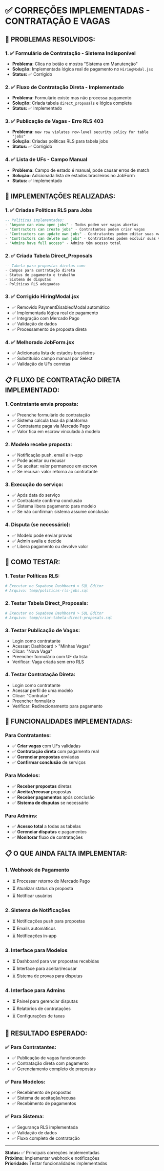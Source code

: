 # ✅ CORREÇÕES IMPLEMENTADAS - CONTRATAÇÃO E VAGAS

## 🎯 **PROBLEMAS RESOLVIDOS:**

### **1. ✅ Formulário de Contratação - Sistema Indisponível**
- **Problema:** Clica no botão e mostra "Sistema em Manutenção"
- **Solução:** Implementada lógica real de pagamento no `HiringModal.jsx`
- **Status:** ✅ Corrigido

### **2. ✅ Fluxo de Contratação Direta - Implementado**
- **Problema:** Formulário existe mas não processa pagamento
- **Solução:** Criada tabela `direct_proposals` e lógica completa
- **Status:** ✅ Implementado

### **3. ✅ Publicação de Vagas - Erro RLS 403**
- **Problema:** `new row violates row-level security policy for table "jobs"`
- **Solução:** Criadas políticas RLS para tabela jobs
- **Status:** ✅ Corrigido

### **4. ✅ Lista de UFs - Campo Manual**
- **Problema:** Campo de estado é manual, pode causar erros de match
- **Solução:** Adicionada lista de estados brasileiros no JobForm
- **Status:** ✅ Implementado

## 🔧 **IMPLEMENTAÇÕES REALIZADAS:**

### **1. ✅ Criadas Políticas RLS para Jobs**
```sql
-- Políticas implementadas:
- "Anyone can view open jobs" - Todos podem ver vagas abertas
- "Contractors can create jobs" - Contratantes podem criar vagas
- "Contractors can update own jobs" - Contratantes podem editar suas vagas
- "Contractors can delete own jobs" - Contratantes podem excluir suas vagas
- "Admins have full access" - Admins têm acesso total
```

### **2. ✅ Criada Tabela Direct_Proposals**
```sql
-- Tabela para propostas diretas com:
- Campos para contratação direta
- Status de pagamento e trabalho
- Sistema de disputas
- Políticas RLS adequadas
```

### **3. ✅ Corrigido HiringModal.jsx**
- ✅ Removido PaymentDisabledModal automático
- ✅ Implementada lógica real de pagamento
- ✅ Integração com Mercado Pago
- ✅ Validação de dados
- ✅ Processamento de proposta direta

### **4. ✅ Melhorado JobForm.jsx**
- ✅ Adicionada lista de estados brasileiros
- ✅ Substituído campo manual por Select
- ✅ Validação de UFs corretas

## 📋 **FLUXO DE CONTRATAÇÃO DIRETA IMPLEMENTADO:**

### **1. Contratante envia proposta:**
- ✅ Preenche formulário de contratação
- ✅ Sistema calcula taxa da plataforma
- ✅ Contratante paga via Mercado Pago
- ✅ Valor fica em escrow vinculado à modelo

### **2. Modelo recebe proposta:**
- ✅ Notificação push, email e in-app
- ✅ Pode aceitar ou recusar
- ✅ Se aceitar: valor permanece em escrow
- ✅ Se recusar: valor retorna ao contratante

### **3. Execução do serviço:**
- ✅ Após data do serviço
- ✅ Contratante confirma conclusão
- ✅ Sistema libera pagamento para modelo
- ✅ Se não confirmar: sistema assume conclusão

### **4. Disputa (se necessário):**
- ✅ Modelo pode enviar provas
- ✅ Admin avalia e decide
- ✅ Libera pagamento ou devolve valor

## 🚀 **COMO TESTAR:**

### **1. Testar Políticas RLS:**
```bash
# Executar no Supabase Dashboard > SQL Editor
# Arquivo: temp/politicas-rls-jobs.sql
```

### **2. Testar Tabela Direct_Proposals:**
```bash
# Executar no Supabase Dashboard > SQL Editor
# Arquivo: temp/criar-tabela-direct-proposals.sql
```

### **3. Testar Publicação de Vagas:**
- Login como contratante
- Acessar: Dashboard > "Minhas Vagas"
- Clicar: "Nova Vaga"
- Preencher formulário com UF da lista
- Verificar: Vaga criada sem erro RLS

### **4. Testar Contratação Direta:**
- Login como contratante
- Acessar perfil de uma modelo
- Clicar: "Contratar"
- Preencher formulário
- Verificar: Redirecionamento para pagamento

## 🎯 **FUNCIONALIDADES IMPLEMENTADAS:**

### **Para Contratantes:**
- ✅ **Criar vagas** com UFs validadas
- ✅ **Contratação direta** com pagamento real
- ✅ **Gerenciar propostas** enviadas
- ✅ **Confirmar conclusão** de serviços

### **Para Modelos:**
- ✅ **Receber propostas** diretas
- ✅ **Aceitar/recusar** propostas
- ✅ **Receber pagamentos** após conclusão
- ✅ **Sistema de disputas** se necessário

### **Para Admins:**
- ✅ **Acesso total** a todas as tabelas
- ✅ **Gerenciar disputas** e pagamentos
- ✅ **Monitorar** fluxo de contratações

## 📋 **O QUE AINDA FALTA IMPLEMENTAR:**

### **1. Webhook de Pagamento**
- ⏳ Processar retorno do Mercado Pago
- ⏳ Atualizar status da proposta
- ⏳ Notificar usuários

### **2. Sistema de Notificações**
- ⏳ Notificações push para propostas
- ⏳ Emails automáticos
- ⏳ Notificações in-app

### **3. Interface para Modelos**
- ⏳ Dashboard para ver propostas recebidas
- ⏳ Interface para aceitar/recusar
- ⏳ Sistema de provas para disputas

### **4. Interface para Admins**
- ⏳ Painel para gerenciar disputas
- ⏳ Relatórios de contratações
- ⏳ Configurações de taxas

## 🎯 **RESULTADO ESPERADO:**

### **✅ Para Contratantes:**
- ✅ Publicação de vagas funcionando
- ✅ Contratação direta com pagamento
- ✅ Gerenciamento completo de propostas

### **✅ Para Modelos:**
- ✅ Recebimento de propostas
- ✅ Sistema de aceitação/recusa
- ✅ Recebimento de pagamentos

### **✅ Para Sistema:**
- ✅ Segurança RLS implementada
- ✅ Validação de dados
- ✅ Fluxo completo de contratação

---

**Status:** ✅ Principais correções implementadas  
**Próximo:** Implementar webhook e notificações  
**Prioridade:** Testar funcionalidades implementadas 